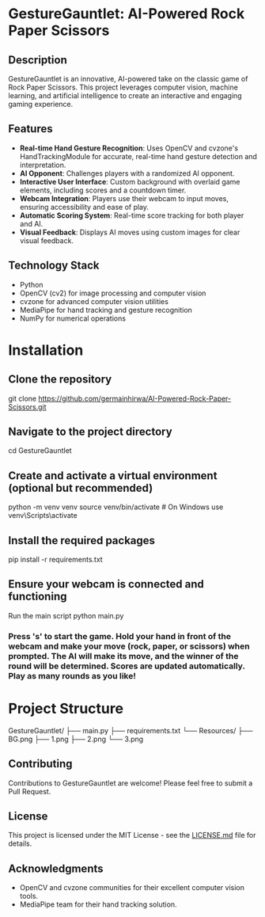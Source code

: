 # GestureGauntlet: AI-Powered Rock Paper Scissors

## Description

GestureGauntlet is an innovative, AI-powered take on the classic game of Rock Paper Scissors. This project leverages computer vision, machine learning, and artificial intelligence to create an interactive and engaging gaming experience.

## Features

- **Real-time Hand Gesture Recognition**: Uses OpenCV and cvzone's HandTrackingModule for accurate, real-time hand gesture detection and interpretation.
- **AI Opponent**: Challenges players with a randomized AI opponent.
- **Interactive User Interface**: Custom background with overlaid game elements, including scores and a countdown timer.
- **Webcam Integration**: Players use their webcam to input moves, ensuring accessibility and ease of play.
- **Automatic Scoring System**: Real-time score tracking for both player and AI.
- **Visual Feedback**: Displays AI moves using custom images for clear visual feedback.

## Technology Stack

- Python
- OpenCV (cv2) for image processing and computer vision
- cvzone for advanced computer vision utilities
- MediaPipe for hand tracking and gesture recognition
- NumPy for numerical operations

# Installation

## Clone the repository
git clone https://github.com/germainhirwa/AI-Powered-Rock-Paper-Scissors.git
## Navigate to the project directory
cd GestureGauntlet
## Create and activate a virtual environment (optional but recommended)
python -m venv venv
source venv/bin/activate  # On Windows use venv\Scripts\activate
## Install the required packages
pip install -r requirements.txt
## Ensure your webcam is connected and functioning
Run the main script
python main.py

### Press 's' to start the game. Hold your hand in front of the webcam and make your move (rock, paper, or scissors) when prompted. The AI will make its move, and the winner of the round will be determined. Scores are updated automatically. Play as many rounds as you like!

# Project Structure

GestureGauntlet/
├── main.py
├── requirements.txt
└── Resources/
├── BG.png
├── 1.png
├── 2.png
└── 3.png

## Contributing

Contributions to GestureGauntlet are welcome! Please feel free to submit a Pull Request.

## License

This project is licensed under the MIT License - see the [LICENSE.md](LICENSE.md) file for details.

## Acknowledgments

- OpenCV and cvzone communities for their excellent computer vision tools.
- MediaPipe team for their hand tracking solution.
